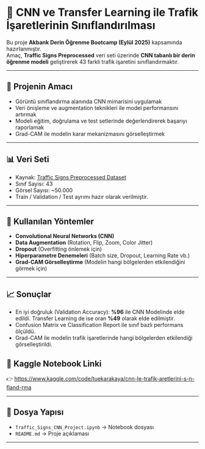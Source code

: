 # 🚦 CNN ve Transfer Learning ile Trafik İşaretlerinin Sınıflandırılması

Bu proje **Akbank Derin Öğrenme Bootcamp (Eylül 2025)** kapsamında hazırlanmıştır.  
Amaç, **Traffic Signs Preprocessed** veri seti üzerinde **CNN tabanlı bir derin öğrenme modeli** geliştirerek 43 farklı trafik işaretini sınıflandırmaktır.

---

## 📌 Projenin Amacı
- Görüntü sınıflandırma alanında CNN mimarisini uygulamak  
- Veri önişleme ve augmentation teknikleri ile model performansını artırmak  
- Modeli eğitim, doğrulama ve test setlerinde değerlendirerek başarıyı raporlamak  
- Grad-CAM ile modelin karar mekanizmasını görselleştirmek  

---

## 📊 Veri Seti
- Kaynak: [Traffic Signs Preprocessed Dataset](https://www.kaggle.com/datasets/valentynsichkar/traffic-signs-preprocessed/data)  
- Sınıf Sayısı: 43  
- Görsel Sayısı: ~50.000  
- Train / Validation / Test ayrımı hazır olarak verilmiştir.  

---

## 🧠 Kullanılan Yöntemler
- **Convolutional Neural Networks (CNN)**  
- **Data Augmentation** (Rotation, Flip, Zoom, Color Jitter)  
- **Dropout** (Overfitting önlemek için)  
- **Hiperparametre Denemeleri** (Batch size, Dropout, Learning Rate vb.)  
- **Grad-CAM Görselleştirme** (Modelin hangi bölgelerden etkilendiğini görmek için)  

---

## 📈 Sonuçlar
- En iyi doğruluk (Validation Accuracy): **%96**  ile CNN Modelinde elde edildi. Transfer Learning de ise oran **%49** olarak elde edilmiştir.
- Confusion Matrix ve Classification Report ile sınıf bazlı performans ölçüldü.  
- Grad-CAM ile modelin trafik işaretlerinde hangi bölgelerden etkilendiği görselleştirildi.  


## 🔗 Kaggle Notebook Linki
👉 https://www.kaggle.com/code/tuekarakaya/cnn-le-trafik-aretlerini-s-n-fland-rma


---

## 📂 Dosya Yapısı
- `Traffic_Signs_CNN_Project.ipynb` → Notebook dosyası  
- `README.md` → Proje açıklaması  


---

